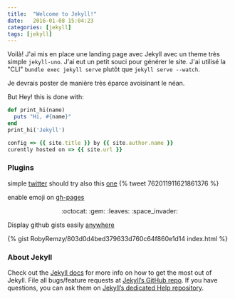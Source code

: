 ```yaml
---
title:  "Welcome to Jekyll!"
date:   2016-01-08 15:04:23
categories: [jekyll]
tags: [jekyll]
---
```

Voilà! J'ai mis en place une landing page avec Jekyll avec un theme très simple `jekyll-uno`. J'ai eut un petit souci pour générer le site. J'ai utilisé la "CLI" `bundle exec jekyll serve` plutôt que `jekyll serve --watch`.

Je devrais poster de manière très éparce avoisinant le néan.

But Hey! this is done with:

``` ruby
def print_hi(name)
  puts "Hi, #{name}"
end
print_hi('Jekyll')

config => {{ site.title }} by {{ site.author.name }}
curently hosted on => {{ site.url }}

```

### Plugins

simple [twitter](https://github.com/kzykbys/JekyllPlugins/blob/master/tweet.rb) should try also this [one](https://github.com/rob-murray/jekyll-twitter-plugin)
{% tweet 762011911621861376 %}

enable emoji on [gh-pages](https://help.github.com/articles/emoji-on-github-pages/)
<center>:octocat: :gem: :leaves: :space_invader:</center>



Display github gists easily [anywhere](https://github.com/jekyll/jekyll-gist)

{% gist RobyRemzy/803d0d4bed379633d760c64f860e1d14 index.html %}

<!-- {% gist 803d0d4bed379633d760c64f860e1d14 %} -->


### About Jekyll

Check out the [Jekyll docs][jekyll] for more info on how to get the most out of Jekyll. File all bugs/feature requests at [Jekyll’s GitHub repo][jekyll-gh]. If you have questions, you can ask them on [Jekyll’s dedicated Help repository][jekyll-help].

[jekyll]:      http://jekyllrb.com
[jekyll-gh]:   https://github.com/jekyll/jekyll
[jekyll-help]: https://github.com/jekyll/jekyll-help

